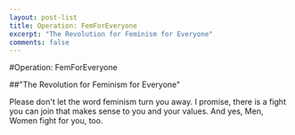 ```yaml
---
layout: post-list
title: Operation: FemForEveryone
excerpt: "The Revolution for Feminism for Everyone"
comments: false
---
```


#Operation: FemForEveryone

##"The Revolution for Feminism for Everyone"

Please don't let the word feminism turn you away. I promise, there is a fight you can join that makes sense to you and your values.
And yes, Men, Women fight for you, too.
